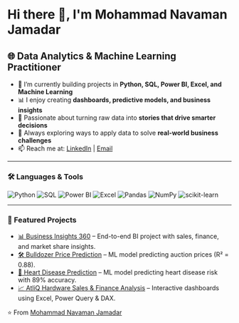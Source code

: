 # Hi there 👋, I'm Mohammad Navaman Jamadar  

## 🌐 Data Analytics & Machine Learning Practitioner  

- 🔭 I’m currently building projects in **Python, SQL, Power BI, Excel, and Machine Learning**  
- 📊 I enjoy creating **dashboards, predictive models, and business insights**  
- 🌱 Passionate about turning raw data into **stories that drive smarter decisions**  
- 🚀 Always exploring ways to apply data to solve **real-world business challenges**  
- 📫 Reach me at: [LinkedIn](https://www.linkedin.com/in/mohammad-navaman-jamadar/) | [Email](mailto:noumanjamadar123@gmail.com)  

---

### 🛠 Languages & Tools  

![Python](https://img.shields.io/badge/-Python-3776AB?logo=python&logoColor=white&style=flat) 
![SQL](https://img.shields.io/badge/-SQL-4479A1?logo=mysql&logoColor=white&style=flat) 
![Power BI](https://img.shields.io/badge/-PowerBI-F2C811?logo=powerbi&logoColor=black&style=flat) 
![Excel](https://img.shields.io/badge/-Excel-217346?logo=microsoft-excel&logoColor=white&style=flat) 
![Pandas](https://img.shields.io/badge/-Pandas-150458?logo=pandas&logoColor=white&style=flat)
![NumPy](https://img.shields.io/badge/-NumPy-013243?logo=numpy&logoColor=white&style=flat)
![scikit-learn](https://img.shields.io/badge/-Scikit--Learn-F7931E?logo=scikitlearn&logoColor=white&style=flat)

---

### 📌 Featured Projects  

- [📊 Business Insights 360](https://github.com/noumanjamadar/Business-Insights-360) – End-to-end BI project with sales, finance, and market share insights.  
- [🛠️ Bulldozer Price Prediction](https://github.com/noumanjamadar/Bulldozer_Price_Prediction) – ML model predicting auction prices (R² = 0.88).  
- [🏥 Heart Disease Prediction](https://github.com/noumanjamadar/Heart_Disease_Prediction) – ML model predicting heart disease risk with 89% accuracy.  
- [📈 AtliQ Hardware Sales & Finance Analysis](https://github.com/noumanjamadar/AtliQ_Hardware_Excel_Sales_and_Finance_Analysis) – Interactive dashboards using Excel, Power Query & DAX.  



⭐️ From [Mohammad Navaman Jamadar](https://github.com/noumanjamadar)
